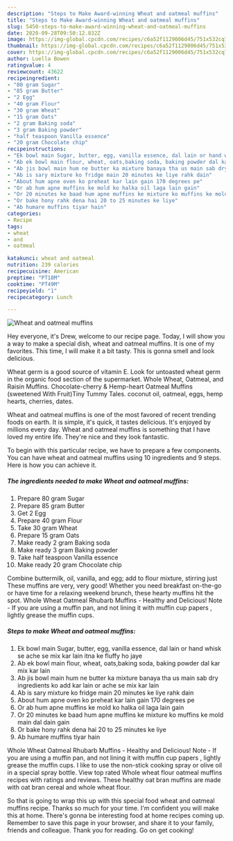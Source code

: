 ```yaml
---
description: "Steps to Make Award-winning Wheat and oatmeal muffins"
title: "Steps to Make Award-winning Wheat and oatmeal muffins"
slug: 5450-steps-to-make-award-winning-wheat-and-oatmeal-muffins
date: 2020-09-28T09:50:12.832Z
image: https://img-global.cpcdn.com/recipes/c6a52f1129006d45/751x532cq70/wheat-and-oatmeal-muffins-recipe-main-photo.jpg
thumbnail: https://img-global.cpcdn.com/recipes/c6a52f1129006d45/751x532cq70/wheat-and-oatmeal-muffins-recipe-main-photo.jpg
cover: https://img-global.cpcdn.com/recipes/c6a52f1129006d45/751x532cq70/wheat-and-oatmeal-muffins-recipe-main-photo.jpg
author: Luella Bowen
ratingvalue: 4
reviewcount: 43622
recipeingredient:
- "80 gram Sugar"
- "85 gram Butter"
- "2 Egg"
- "40 gram Flour"
- "30 gram Wheat"
- "15 gram Oats"
- "2 gram Baking soda"
- "3 gram Baking powder"
- "half teaspoon Vanilla essence"
- "20 gram Chocolate chip"
recipeinstructions:
- "Ek bowl main Sugar, butter, egg, vanilla essence, dal lain or hand whisk se ache se mix kar lain itna ke fluffy ho jaye"
- "Ab ek bowl main flour, wheat, oats,baking soda, baking powder dal kar mix kar lain"
- "Ab jis bowl main hum ne butter ka mixture banaya tha us main sab dry ingredients ko add kar lain or ache se mix kar lain"
- "Ab is sary mixture ko fridge main 20 minutes ke liye rahk dain"
- "About hum apne oven ko preheat kar lain gain 170 degrees pe"
- "Or ab hum apne muffins ke mold ko halka oil laga lain gain"
- "Or 20 minutes ke baad hum apne muffins ke mixture ko muffins ke mold main dal dain gain"
- "Or bake hony rahk dena hai 20 to 25 minutes ke liye"
- "Ab humare muffins tiyar hain"
categories:
- Recipe
tags:
- wheat
- and
- oatmeal

katakunci: wheat and oatmeal 
nutrition: 239 calories
recipecuisine: American
preptime: "PT18M"
cooktime: "PT49M"
recipeyield: "1"
recipecategory: Lunch

---
```



![Wheat and oatmeal muffins](https://img-global.cpcdn.com/recipes/c6a52f1129006d45/751x532cq70/wheat-and-oatmeal-muffins-recipe-main-photo.jpg)

Hey everyone, it's Drew, welcome to our recipe page. Today, I will show you a way to make a special dish, wheat and oatmeal muffins. It is one of my favorites. This time, I will make it a bit tasty. This is gonna smell and look delicious.

Wheat germ is a good source of vitamin E. Look for untoasted wheat germ in the organic food section of the supermarket. Whole Wheat, Oatmeal, and Raisin Muffins. Chocolate-cherry &amp; Hemp-heart Oatmeal Muffins (sweetened With Fruit)Tiny Tummy Tales. coconut oil, oatmeal, eggs, hemp hearts, cherries, dates.

Wheat and oatmeal muffins is one of the most favored of recent trending foods on earth. It is simple, it's quick, it tastes delicious. It's enjoyed by millions every day. Wheat and oatmeal muffins is something that I have loved my entire life. They're nice and they look fantastic.


To begin with this particular recipe, we have to prepare a few components. You can have wheat and oatmeal muffins using 10 ingredients and 9 steps. Here is how you can achieve it.

<!--inarticleads1-->

##### The ingredients needed to make Wheat and oatmeal muffins:

1. Prepare 80 gram Sugar
1. Prepare 85 gram Butter
1. Get 2 Egg
1. Prepare 40 gram Flour
1. Take 30 gram Wheat
1. Prepare 15 gram Oats
1. Make ready 2 gram Baking soda
1. Make ready 3 gram Baking powder
1. Take half teaspoon Vanilla essence
1. Make ready 20 gram Chocolate chip


Combine buttermilk, oil, vanilla, and egg; add to flour mixture, stirring just These muffins are very, very good! Whether you need breakfast on-the-go or have time for a relaxing weekend brunch, these hearty muffins hit the spot. Whole Wheat Oatmeal Rhubarb Muffins - Healthy and Delicious! Note - If you are using a muffin pan, and not lining it with muffin cup papers , lightly grease the muffin cups. 

<!--inarticleads2-->

##### Steps to make Wheat and oatmeal muffins:

1. Ek bowl main Sugar, butter, egg, vanilla essence, dal lain or hand whisk se ache se mix kar lain itna ke fluffy ho jaye
1. Ab ek bowl main flour, wheat, oats,baking soda, baking powder dal kar mix kar lain
1. Ab jis bowl main hum ne butter ka mixture banaya tha us main sab dry ingredients ko add kar lain or ache se mix kar lain
1. Ab is sary mixture ko fridge main 20 minutes ke liye rahk dain
1. About hum apne oven ko preheat kar lain gain 170 degrees pe
1. Or ab hum apne muffins ke mold ko halka oil laga lain gain
1. Or 20 minutes ke baad hum apne muffins ke mixture ko muffins ke mold main dal dain gain
1. Or bake hony rahk dena hai 20 to 25 minutes ke liye
1. Ab humare muffins tiyar hain


Whole Wheat Oatmeal Rhubarb Muffins - Healthy and Delicious! Note - If you are using a muffin pan, and not lining it with muffin cup papers , lightly grease the muffin cups. I like to use the non-stick cooking spray or olive oil in a special spray bottle. View top rated Whole wheat flour oatmeal muffins recipes with ratings and reviews. These healthy oat bran muffins are made with oat bran cereal and whole wheat flour. 

So that is going to wrap this up with this special food wheat and oatmeal muffins recipe. Thanks so much for your time. I'm confident you will make this at home. There's gonna be interesting food at home recipes coming up. Remember to save this page in your browser, and share it to your family, friends and colleague. Thank you for reading. Go on get cooking!

